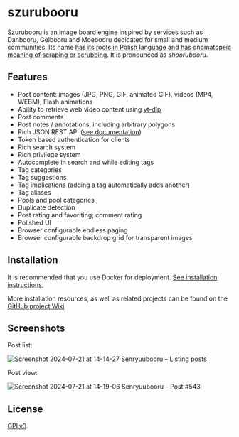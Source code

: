 # szurubooru

Szurubooru is an image board engine inspired by services such as Danbooru,
Gelbooru and Moebooru dedicated for small and medium communities. Its name [has
its roots in Polish language and has onomatopeic meaning of scraping or
scrubbing](https://sjp.pwn.pl/sjp/;2527372). It is pronounced as *shoorubooru*.

## Features

- Post content: images (JPG, PNG, GIF, animated GIF), videos (MP4, WEBM), Flash animations
- Ability to retrieve web video content using [yt-dlp](https://github.com/yt-dlp/yt-dlp)
- Post comments
- Post notes / annotations, including arbitrary polygons
- Rich JSON REST API ([see documentation](doc/API.md))
- Token based authentication for clients
- Rich search system
- Rich privilege system
- Autocomplete in search and while editing tags
- Tag categories
- Tag suggestions
- Tag implications (adding a tag automatically adds another)
- Tag aliases
- Pools and pool categories
- Duplicate detection
- Post rating and favoriting; comment rating
- Polished UI
- Browser configurable endless paging
- Browser configurable backdrop grid for transparent images


## Installation

It is recommended that you use Docker for deployment.
[See installation instructions.](doc/INSTALL.md)

More installation resources, as well as related projects can be found on the
[GitHub project Wiki](https://github.com/rr-/szurubooru/wiki)

## Screenshots

Post list:

![Screenshot 2024-07-21 at 14-14-27 Senryuubooru – Listing posts](https://github.com/user-attachments/assets/75f00d77-3791-4b6c-8a76-3fad44580622)

Post view:

![Screenshot 2024-07-21 at 14-19-06 Senryuubooru – Post #543](https://github.com/user-attachments/assets/1a55a5c9-530c-4ee4-89a5-0153a56ecbf3)

## License

[GPLv3](LICENSE.md).
